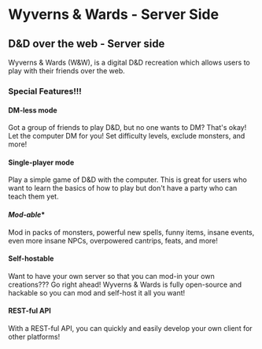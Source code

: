 # Wyverns & Wards - Server Side
## D&D over the web - Server side

Wyverns & Wards (W&W), is a digital D&D recreation which allows users to play with their friends over the web.

### Special Features!!!

#### **DM-less mode**

Got a group of friends to play D&D, but no one wants to DM? That's okay! Let the computer DM for you! Set difficulty levels, exclude monsters, and more!

#### **Single-player mode**

Play a simple game of D&D with the computer. This is great for users who want to learn the basics of how to play but don't have a party who can teach them yet.

#### *Mod-able**

Mod in packs of monsters, powerful new spells, funny items, insane events, even more insane NPCs, overpowered cantrips, feats, and more!

#### **Self-hostable**

Want to have your own server so that you can mod-in your own creations??? Go right ahead! Wyverns & Wards is fully open-source and hackable so you can mod and self-host it all you want!

#### **REST-ful API**

With a REST-ful API, you can quickly and easily develop your own client for other platforms!